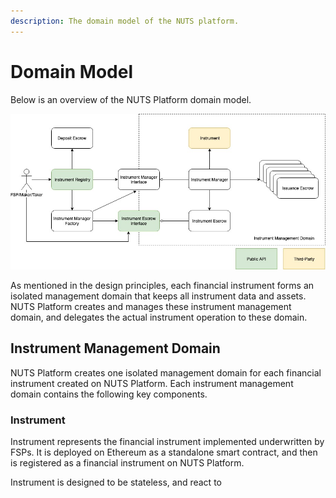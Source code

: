 ```yaml
---
description: The domain model of the NUTS platform.
---
```


# Domain Model

Below is an overview of the NUTS Platform domain model.

![](../../.gitbook/assets/domain-model-overview.jpg)

As mentioned in the design principles, each financial instrument forms an isolated management domain that keeps all instrument data and assets. NUTS Platform creates and manages these instrument management domain, and delegates the actual instrument operation to these domain.

## Instrument Management Domain

NUTS Platform creates one isolated management domain for each financial instrument created on NUTS Platform. Each instrument management domain contains the following key components.

### Instrument

Instrument represents the financial instrument implemented underwritten by FSPs. It is deployed on Ethereum as a standalone smart contract, and then is registered as a financial instrument on NUTS Platform.

Instrument is designed to be stateless, and react to 

